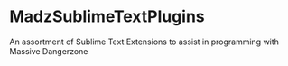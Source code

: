 MadzSublimeTextPlugins
======================

An assortment of Sublime Text Extensions to assist in programming with Massive Dangerzone
